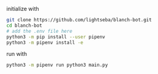 initialize with 
```bash
git clone https://github.com/lightseba/blanch-bot.git
cd blanch-bot
# add the .env file here
python3 -m pip install --user pipenv
python3 -m pipenv install -e
```
run with
```bash
python3 -m pipenv run python3 main.py 
```

